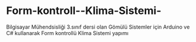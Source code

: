 # Form-kontroll--Klima-Sistemi-
 Bilgisayar Mühendsisliği 3.sınıf dersi olan Gömülü Sistemler için Arduino ve C# kullanarak Form kontrollü Klima Sistemi yapımı
